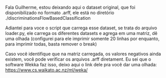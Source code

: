Fala Guilherme, estou deixando aqui o dataset original, que foi disponibilizado no formato .arff, ele está no diretório ./discriminationsFlowBasedClassification

Adiantei para voce o script que carrega esse dataset, se trata do arquivo loader.py, ele carrega os diferentes datasets e agrega em uma matriz, dê uma olhada (configurei para ele imprimir somente 20 linhas por enquanto, para imprimir todas, basta remover o break)

Caso você identifique que na matriz carregada, os valores negativos ainda existem, você pode verificar os arquivos .arff diretament. Eu sei que o software Wekka faz isso, deixo aqui o link dele pra você dar uma olhada: https://www.cs.waikato.ac.nz/ml/weka/


